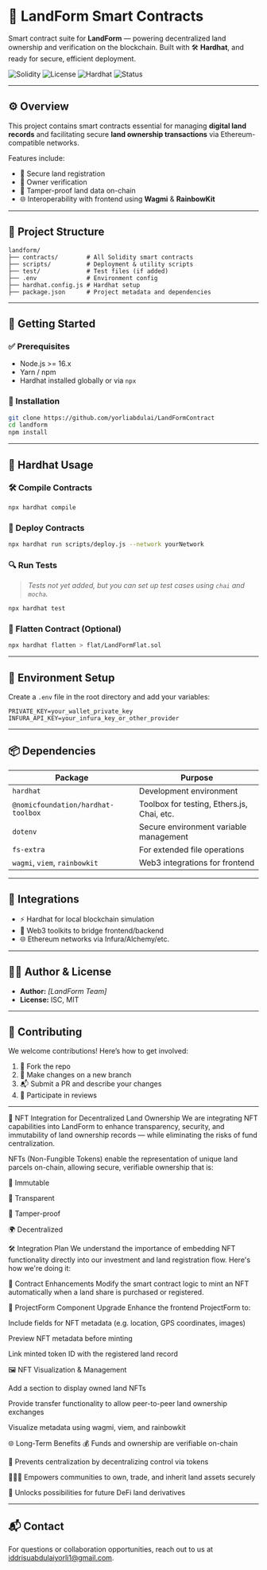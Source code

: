 # 🧾 LandForm Smart Contracts

Smart contract suite for **LandForm** — powering decentralized land ownership and verification on the blockchain. Built with 🛠 **Hardhat**, and ready for secure, efficient deployment.

![Solidity](https://img.shields.io/badge/solidity-%5E0.8.0-blue.svg?logo=ethereum)
![License](https://img.shields.io/badge/license-ISC-lightgrey.svg)
![Hardhat](https://img.shields.io/badge/Built%20With-Hardhat-yellow.svg)
![Status](https://img.shields.io/badge/status-active-brightgreen.svg)

---

## ⚙️ Overview

This project contains smart contracts essential for managing **digital land records** and facilitating secure **land ownership transactions** via Ethereum-compatible networks.

Features include:

- 📄 Secure land registration
- 👥 Owner verification
- 🔐 Tamper-proof land data on-chain
- 🌐 Interoperability with frontend using **Wagmi** & **RainbowKit**

---

## 📁 Project Structure

```
landform/
├── contracts/        # All Solidity smart contracts
├── scripts/          # Deployment & utility scripts
├── test/             # Test files (if added)
├── .env              # Environment config
├── hardhat.config.js # Hardhat setup
├── package.json      # Project metadata and dependencies
```

---

## 🚀 Getting Started

### ✅ Prerequisites

- Node.js >= 16.x
- Yarn / npm
- Hardhat installed globally or via `npx`

### 🔧 Installation

```bash
git clone https://github.com/yorliabdulai/LandFormContract
cd landform
npm install
```

---

## 🧪 Hardhat Usage

### 🛠 Compile Contracts

```bash
npx hardhat compile
```

### 🚀 Deploy Contracts

```bash
npx hardhat run scripts/deploy.js --network yourNetwork
```

### 🔍 Run Tests

> _Tests not yet added, but you can set up test cases using `chai` and `mocha`._

```bash
npx hardhat test
```

### 📜 Flatten Contract (Optional)

```bash
npx hardhat flatten > flat/LandFormFlat.sol
```

---

## 🔐 Environment Setup

Create a `.env` file in the root directory and add your variables:

```env
PRIVATE_KEY=your_wallet_private_key
INFURA_API_KEY=your_infura_key_or_other_provider
```

---

## 📦 Dependencies

| Package | Purpose |
|--------|---------|
| `hardhat` | Development environment |
| `@nomicfoundation/hardhat-toolbox` | Toolbox for testing, Ethers.js, Chai, etc. |
| `dotenv` | Secure environment variable management |
| `fs-extra` | For extended file operations |
| `wagmi`, `viem`, `rainbowkit` | Web3 integrations for frontend 

---

## 🧩 Integrations

- ⚡ Hardhat for local blockchain simulation
- 🧠 Web3 toolkits to bridge frontend/backend
- 🌐 Ethereum networks via Infura/Alchemy/etc.

---

## 👨‍💻 Author & License

- **Author:** _[LandForm Team]_  
- **License:** ISC, MIT

---

## 🌟 Contributing

We welcome contributions! Here’s how to get involved:

1. 🍴 Fork the repo
2. 🔧 Make changes on a new branch
3. 📬 Submit a PR and describe your changes
4. 💬 Participate in reviews

---

🔗 NFT Integration for Decentralized Land Ownership
We are integrating NFT capabilities into LandForm to enhance transparency, security, and immutability of land ownership records — while eliminating the risks of fund centralization.

NFTs (Non-Fungible Tokens) enable the representation of unique land parcels on-chain, allowing secure, verifiable ownership that is:

📜 Immutable

🔎 Transparent

🔐 Tamper-proof

🌍 Decentralized

🛠️ Integration Plan
We understand the importance of embedding NFT functionality directly into our investment and land registration flow. Here's how we're doing it:

🧱 Contract Enhancements
Modify the smart contract logic to mint an NFT automatically when a land share is purchased or registered.

🧾 ProjectForm Component Upgrade
Enhance the frontend ProjectForm to:

Include fields for NFT metadata (e.g. location, GPS coordinates, images)

Preview NFT metadata before minting

Link minted token ID with the registered land record

🖼 NFT Visualization & Management

Add a section to display owned land NFTs

Provide transfer functionality to allow peer-to-peer land ownership exchanges

Visualize metadata using wagmi, viem, and rainbowkit

🌐 Long-Term Benefits
💰 Funds and ownership are verifiable on-chain

🧬 Prevents centralization by decentralizing control via tokens

🧑‍🤝‍🧑 Empowers communities to own, trade, and inherit land assets securely

🔄 Unlocks possibilities for future DeFi land derivatives

---

## 📬 Contact

For questions or collaboration opportunities, reach out to us at [iddrisuabdulaiyorli1@gmail.com](mailto:iddrisuabdulaiyorli1@gmail.com).

